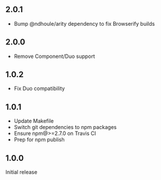 ## 2.0.1

- Bump @ndhoule/arity dependency to fix Browserify builds

## 2.0.0

- Remove Component/Duo support

## 1.0.2

- Fix Duo compatibility

## 1.0.1

- Update Makefile
- Switch git dependencies to npm packages
- Ensure npm@>=2.7.0 on Travis CI
- Prep for npm publish

## 1.0.0

Initial release
